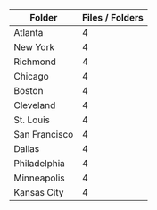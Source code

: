 | Folder        |   Files / Folders |
|---------------|-------------------|
| Atlanta       |                 4 |
| New York      |                 4 |
| Richmond      |                 4 |
| Chicago       |                 4 |
| Boston        |                 4 |
| Cleveland     |                 4 |
| St. Louis     |                 4 |
| San Francisco |                 4 |
| Dallas        |                 4 |
| Philadelphia  |                 4 |
| Minneapolis   |                 4 |
| Kansas City   |                 4 |